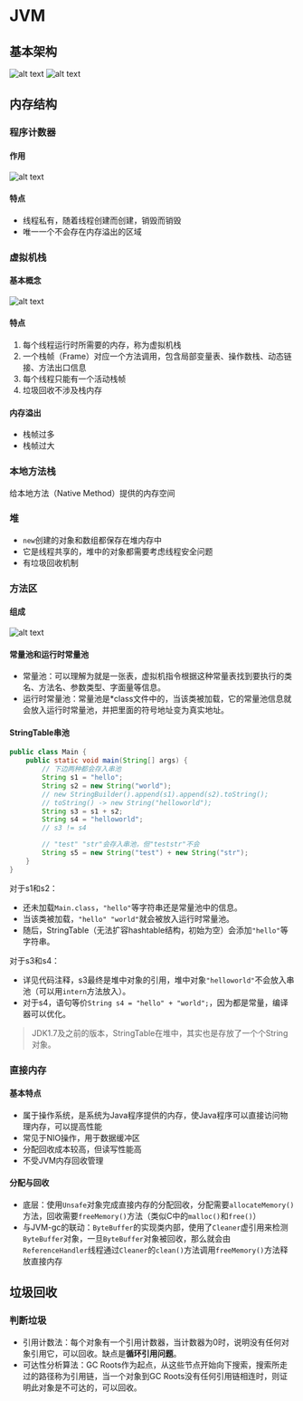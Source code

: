 # JVM
## 基本架构
![alt text](image.png)
![alt text](image-4.png)

## 内存结构
### 程序计数器
#### 作用
![alt text](image-1.png)

#### 特点
- 线程私有，随着线程创建而创建，销毁而销毁
- 唯一一个不会存在内存溢出的区域

### 虚拟机栈
#### 基本概念
![alt text](image-2.png)

#### 特点
1. 每个线程运行时所需要的内存，称为虚拟机栈
2. 一个栈帧（Frame）对应一个方法调用，包含局部变量表、操作数栈、动态链接、方法出口信息
3. 每个线程只能有一个活动栈帧
4. 垃圾回收不涉及栈内存

#### 内存溢出
- 栈帧过多
- 栈帧过大

### 本地方法栈
给本地方法（Native Method）提供的内存空间

### 堆
- `new`创建的对象和数组都保存在堆内存中
- 它是线程共享的，堆中的对象都需要考虑线程安全问题
- 有垃圾回收机制

### 方法区
#### 组成
![alt text](image-3.png)

#### 常量池和运行时常量池
- 常量池：可以理解为就是一张表，虚拟机指令根据这种常量表找到要执行的类名、方法名、参数类型、字面量等信息。
- 运行时常量池：常量池是*class文件中的，当该类被加载，它的常量池信息就会放入运行时常量池，并把里面的符号地址变为真实地址。


#### StringTable串池
```java
public class Main {
    public static void main(String[] args) {
        // 下边两种都会存入串池
        String s1 = "hello";
        String s2 = new String("world");
        // new StringBuilder().append(s1).append(s2).toString();
        // toString() -> new String("helloworld"); 
        String s3 = s1 + s2; 
        String s4 = "helloworld";
        // s3 != s4

        // "test" "str"会存入串池，但"teststr"不会
        String s5 = new String("test") + new String("str");
    }
}
```
对于s1和s2：
- 还未加载`Main.class`，`"hello"`等字符串还是常量池中的信息。
- 当该类被加载，`"hello" "world"`就会被放入运行时常量池。
- 随后，StringTable（无法扩容hashtable结构，初始为空）会添加`"hello"`等字符串。


对于s3和s4：
- 详见代码注释，s3最终是堆中对象的引用，堆中对象`"helloworld"`不会放入串池（可以用`intern`方法放入）。
- 对于s4，语句等价`String s4 = "hello" + "world";`，因为都是常量，编译器可以优化。

> JDK1.7及之前的版本，StringTable在堆中，其实也是存放了一个个String对象。

### 直接内存
#### 基本特点
- 属于操作系统，是系统为Java程序提供的内存，使Java程序可以直接访问物理内存，可以提高性能
- 常见于NIO操作，用于数据缓冲区
- 分配回收成本较高，但读写性能高
- 不受JVM内存回收管理


#### 分配与回收
- 底层：使用`Unsafe`对象完成直接内存的分配回收，分配需要`allocateMemory()`方法，回收需要`freeMemory()`方法（类似C中的`malloc()`和`free()`）
- 与JVM-gc的联动：`ByteBuffer`的实现类内部，使用了`Cleaner`虚引用来检测`ByteBuffer`对象，一旦`ByteBuffer`对象被回收，那么就会由`ReferenceHandler`线程通过`Cleaner`的`clean()`方法调用`freeMemory()`方法释放直接内存

## 垃圾回收
### 判断垃圾
- 引用计数法：每个对象有一个引用计数器，当计数器为0时，说明没有任何对象引用它，可以回收。缺点是**循环引用问题**。
- 可达性分析算法：GC Roots作为起点，从这些节点开始向下搜索，搜索所走过的路径称为引用链，当一个对象到GC Roots没有任何引用链相连时，则证明此对象是不可达的，可以回收。